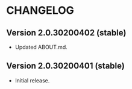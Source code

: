 # CHANGELOG

## Version 2.0.30200402 (stable)
- Updated ABOUT.md.

## Version 2.0.30200401 (stable)
- Initial release.

